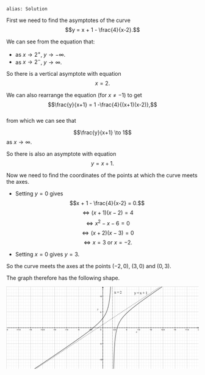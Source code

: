 ````
alias: Solution
````
First we need to find the asymptotes of the curve  
$$y = x + 1 - \frac{4}{x-2}.$$

We can see from the equation that:  
* as $x \to 2^+$, $y \longrightarrow -\infty$.  
* as $x \to 2^-$, $y \longrightarrow \infty$.

So there is a vertical asymptote with equation  
$$x = 2.$$

We can also rearrange the equation (for $x \neq -1$) to get  
$$\frac{y}{x+1} = 1 -\frac{4}{(x+1)(x-2)},$$  
from which we can see that  
 
$$\frac{y}{x+1} \to 1$$
as $x \to \infty.$

So there is also an asymptote with equation  
$$y = x+1.$$  

Now we need to find the coordinates of the points at which the curve meets the axes.

* Setting $y = 0$ gives  
$$x + 1 - \frac{4}{x-2} = 0.$$
$$\iff (x+1)(x-2) = 4$$
$$\iff x^2 - x - 6 = 0$$
$$\iff (x+2)(x-3) = 0$$
$$\iff x = 3 \textrm { or } x = -2.$$

* Setting $x = 0$ gives $y = 3$.  

So the curve meets the axes at the points $(-2,0)$, $(3,0)$ and $(0,3)$.

The graph therefore has the following shape.

![Figure 1](../../examQuestions/Q13/figure1.png)
